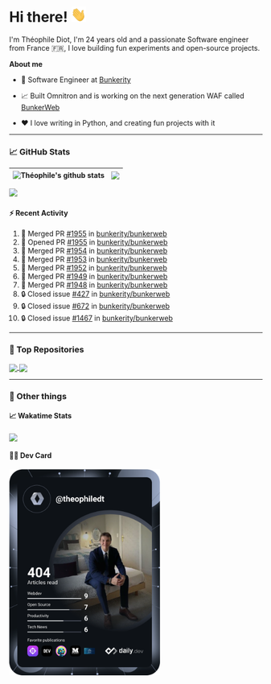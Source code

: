 # Hi there! <img src="./wave.gif" width="30px" height="30px" />

I'm Théophile Diot, I'm 24 years old and a passionate Software engineer from France 🇫🇷, I love building fun experiments and open-source projects.

**About me**

- 💼 Software Engineer at [Bunkerity](https://www.bunkerity.com/)

- 📈 Built Omnitron and is working on the next generation WAF called [BunkerWeb](https://www.bunkerweb.io)

- ❤️ I love writing in Python, and creating fun projects with it

---

### 📈 GitHub Stats

| <img align="center" src="https://github-readme-stats.vercel.app/api?username=TheophileDiot&show_icons=true&include_all_commits=true&theme=algolia&hide_border=true&rank_icon=github" alt="Théophile's github stats" /> | <img align="center" src="https://github-readme-stats.vercel.app/api/top-langs/?username=TheophileDiot&layout=compact&theme=algolia&hide_border=true" /> |
| ---------------------------------------------------------------------------------------------------------------------------------------------------------------------------------------------------------------------- | ------------------------------------------------------------------------------------------------------------------------------------------------------- |

![](https://github-readme-activity-graph.vercel.app/graph?username=TheophileDiot&theme=tokyo-night)

#### :zap: Recent Activity

<!--START_SECTION:activity-->
1. 🎉 Merged PR [#1955](https://github.com/bunkerity/bunkerweb/pull/1955) in [bunkerity/bunkerweb](https://github.com/bunkerity/bunkerweb)
2. 💪 Opened PR [#1955](https://github.com/bunkerity/bunkerweb/pull/1955) in [bunkerity/bunkerweb](https://github.com/bunkerity/bunkerweb)
3. 🎉 Merged PR [#1954](https://github.com/bunkerity/bunkerweb/pull/1954) in [bunkerity/bunkerweb](https://github.com/bunkerity/bunkerweb)
4. 🎉 Merged PR [#1953](https://github.com/bunkerity/bunkerweb/pull/1953) in [bunkerity/bunkerweb](https://github.com/bunkerity/bunkerweb)
5. 🎉 Merged PR [#1952](https://github.com/bunkerity/bunkerweb/pull/1952) in [bunkerity/bunkerweb](https://github.com/bunkerity/bunkerweb)
6. 🎉 Merged PR [#1949](https://github.com/bunkerity/bunkerweb/pull/1949) in [bunkerity/bunkerweb](https://github.com/bunkerity/bunkerweb)
7. 🎉 Merged PR [#1948](https://github.com/bunkerity/bunkerweb/pull/1948) in [bunkerity/bunkerweb](https://github.com/bunkerity/bunkerweb)
8. 🔒 Closed issue [#427](https://github.com/bunkerity/bunkerweb/issues/427) in [bunkerity/bunkerweb](https://github.com/bunkerity/bunkerweb)
9. 🔒 Closed issue [#672](https://github.com/bunkerity/bunkerweb/issues/672) in [bunkerity/bunkerweb](https://github.com/bunkerity/bunkerweb)
10. 🔒 Closed issue [#1467](https://github.com/bunkerity/bunkerweb/issues/1467) in [bunkerity/bunkerweb](https://github.com/bunkerity/bunkerweb)
<!--END_SECTION:activity-->

---

### 🔧 Top Repositories

<a href="https://github.com/bunkerity/bunkerweb">
  <img align="center" src="https://github-readme-stats.vercel.app/api/pin/?username=Bunkerity&repo=bunkerweb&theme=algolia" />
</a>
<a href="https://github.com/TheophileDiot/Omnitron">
  <img align="center" src="https://github-readme-stats.vercel.app/api/pin/?username=TheophileDiot&repo=Omnitron&theme=algolia" />
</a>

---

### 🎉 Other things

#### 📈 Wakatime Stats

<a href="https://wakatime.com/@theophile_bunkerity">
  <img align="center" src="https://github-readme-stats.vercel.app/api/wakatime?username=3aa5ce41-c253-43d9-8441-a721e446a45f&layout=compact&theme=algolia" />
</a>

#### 👨‍💻 Dev Card

<a href="https://app.daily.dev/TheophileDt">
  <img src="./devcard.svg" width="300" alt="Théophile Diot's Dev Card"/>
</a>
